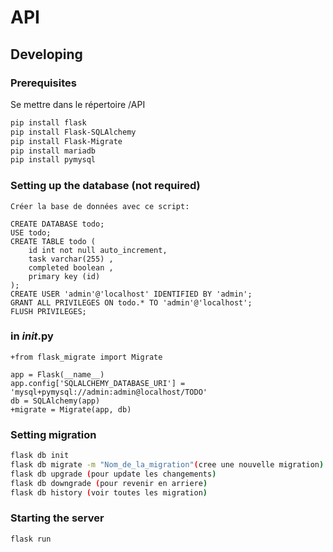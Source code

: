 # API

## Developing

### Prerequisites
Se mettre dans le répertoire /API
```bash
pip install flask
pip install Flask-SQLAlchemy
pip install Flask-Migrate
pip install mariadb
pip install pymysql
```
### Setting up the database (not required)
```
Créer la base de données avec ce script:

CREATE DATABASE todo;
USE todo;
CREATE TABLE todo (
    id int not null auto_increment,
    task varchar(255) ,
    completed boolean ,
    primary key (id)
);
CREATE USER 'admin'@'localhost' IDENTIFIED BY 'admin';
GRANT ALL PRIVILEGES ON todo.* TO 'admin'@'localhost';
FLUSH PRIVILEGES;
```

### in _init_.py
```
+from flask_migrate import Migrate

app = Flask(__name__)
app.config['SQLALCHEMY_DATABASE_URI'] = 'mysql+pymysql://admin:admin@localhost/TODO'  
db = SQLAlchemy(app)
+migrate = Migrate(app, db)
```

### Setting migration
```bash
flask db init
flask db migrate -m "Nom_de_la_migration"(cree une nouvelle migration)
flask db upgrade (pour update les changements)
flask db downgrade (pour revenir en arriere)
flask db history (voir toutes les migration)
```

### Starting the server
```bash
flask run
```
